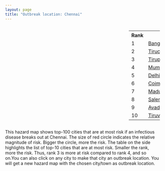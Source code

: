 ```yaml
---
layout: page
title: "Outbreak location: Chennai"
---
```

<div style="width: 100%; overflow: auto;">
<div style="width: 75%; float: left;">
<div id="mapid">
<script src="https://buda-magenta.github.io/hazard_map/load_map.js"></script>

<script>
var marker_outbreak = L.marker([13.083694, 80.270186],{"autoPan": true}).addTo(map); marker_outbreak.bindTooltip("Chennai").openTooltip();

var circle_1 = L.circle([12.979120, 77.591300], {"pane": "markerPane", "color": "red", "fill": true, "fillOpacity": 0.2, "fillRule": "evenodd", "lineCap": "round", "lineJoin": "round", "opacity": 1.0, "radius": 32453, "stroke": true, "weight": 3}).addTo(map);
circle_1.bindTooltip("Bangalore<br>rank: 1<br>hazard index: 0.032454")
circle_1.bindPopup('<a href="https://buda-magenta.github.io/hazard_map/Bangalore">Bangalore</a>')

var circle_2 = L.circle([10.804973, 78.687030], {"pane": "markerPane", "color": "red", "fill": true, "fillOpacity": 0.2, "fillRule": "evenodd", "lineCap": "round", "lineJoin": "round", "opacity": 1.0, "radius": 24841, "stroke": true, "weight": 3}).addTo(map);
circle_2.bindTooltip("Tiruchirappalli<br>rank: 2<br>hazard index: 0.024841")
circle_2.bindPopup('<a href="https://buda-magenta.github.io/hazard_map/Tiruchirappalli">Tiruchirappalli</a>')

var circle_3 = L.circle([13.631637, 79.423171], {"pane": "markerPane", "color": "red", "fill": true, "fillOpacity": 0.2, "fillRule": "evenodd", "lineCap": "round", "lineJoin": "round", "opacity": 1.0, "radius": 21425, "stroke": true, "weight": 3}).addTo(map);
circle_3.bindTooltip("Tirupati<br>rank: 3<br>hazard index: 0.021426")
circle_3.bindPopup('<a href="https://buda-magenta.github.io/hazard_map/Tirupati">Tirupati</a>')

var circle_4 = L.circle([19.075990, 72.877393], {"pane": "markerPane", "color": "red", "fill": true, "fillOpacity": 0.2, "fillRule": "evenodd", "lineCap": "round", "lineJoin": "round", "opacity": 1.0, "radius": 18934, "stroke": true, "weight": 3}).addTo(map);
circle_4.bindTooltip("Mumbai<br>rank: 4<br>hazard index: 0.018935")
circle_4.bindPopup('<a href="https://buda-magenta.github.io/hazard_map/Mumbai">Mumbai</a>')

var circle_5 = L.circle([28.651718, 77.221939], {"pane": "markerPane", "color": "red", "fill": true, "fillOpacity": 0.2, "fillRule": "evenodd", "lineCap": "round", "lineJoin": "round", "opacity": 1.0, "radius": 18833, "stroke": true, "weight": 3}).addTo(map);
circle_5.bindTooltip("Delhi<br>rank: 5<br>hazard index: 0.018834")
circle_5.bindPopup('<a href="https://buda-magenta.github.io/hazard_map/Delhi">Delhi</a>')

var circle_6 = L.circle([11.001812, 76.962843], {"pane": "markerPane", "color": "red", "fill": true, "fillOpacity": 0.2, "fillRule": "evenodd", "lineCap": "round", "lineJoin": "round", "opacity": 1.0, "radius": 17886, "stroke": true, "weight": 3}).addTo(map);
circle_6.bindTooltip("Coimbatore<br>rank: 6<br>hazard index: 0.017886")
circle_6.bindPopup('<a href="https://buda-magenta.github.io/hazard_map/Coimbatore">Coimbatore</a>')

var circle_7 = L.circle([9.926115, 78.114098], {"pane": "markerPane", "color": "red", "fill": true, "fillOpacity": 0.2, "fillRule": "evenodd", "lineCap": "round", "lineJoin": "round", "opacity": 1.0, "radius": 17859, "stroke": true, "weight": 3}).addTo(map);
circle_7.bindTooltip("Madurai<br>rank: 7<br>hazard index: 0.017860")
circle_7.bindPopup('<a href="https://buda-magenta.github.io/hazard_map/Madurai">Madurai</a>')

var circle_8 = L.circle([11.664300, 78.146000], {"pane": "markerPane", "color": "red", "fill": true, "fillOpacity": 0.2, "fillRule": "evenodd", "lineCap": "round", "lineJoin": "round", "opacity": 1.0, "radius": 14890, "stroke": true, "weight": 3}).addTo(map);
circle_8.bindTooltip("Salem<br>rank: 8<br>hazard index: 0.014890")
circle_8.bindPopup('<a href="https://buda-magenta.github.io/hazard_map/Salem">Salem</a>')

var circle_9 = L.circle([13.125476, 80.094090], {"pane": "markerPane", "color": "red", "fill": true, "fillOpacity": 0.2, "fillRule": "evenodd", "lineCap": "round", "lineJoin": "round", "opacity": 1.0, "radius": 14285, "stroke": true, "weight": 3}).addTo(map);
circle_9.bindTooltip("Avadi<br>rank: 9<br>hazard index: 0.014286")
circle_9.bindPopup('<a href="https://buda-magenta.github.io/hazard_map/Avadi">Avadi</a>')

var circle_10 = L.circle([13.156387, 80.300528], {"pane": "markerPane", "color": "red", "fill": true, "fillOpacity": 0.2, "fillRule": "evenodd", "lineCap": "round", "lineJoin": "round", "opacity": 1.0, "radius": 13622, "stroke": true, "weight": 3}).addTo(map);
circle_10.bindTooltip("Tiruvottiyur<br>rank: 10<br>hazard index: 0.013622")
circle_10.bindPopup('<a href="https://buda-magenta.github.io/hazard_map/Tiruvottiyur">Tiruvottiyur</a>')

var circle_11 = L.circle([17.388786, 78.461065], {"pane": "markerPane", "color": "red", "fill": true, "fillOpacity": 0.2, "fillRule": "evenodd", "lineCap": "round", "lineJoin": "round", "opacity": 1.0, "radius": 13178, "stroke": true, "weight": 3}).addTo(map);
circle_11.bindTooltip("Hyderabad<br>rank: 11<br>hazard index: 0.013179")
circle_11.bindPopup('<a href="https://buda-magenta.github.io/hazard_map/Hyderabad">Hyderabad</a>')

var circle_12 = L.circle([11.715950, 79.767053], {"pane": "markerPane", "color": "red", "fill": true, "fillOpacity": 0.2, "fillRule": "evenodd", "lineCap": "round", "lineJoin": "round", "opacity": 1.0, "radius": 10174, "stroke": true, "weight": 3}).addTo(map);
circle_12.bindTooltip("Cuddalore Port<br>rank: 12<br>hazard index: 0.010175")
circle_12.bindPopup('<a href="https://buda-magenta.github.io/hazard_map/Cuddalore_Port">Cuddalore Port</a>')

var circle_13 = L.circle([22.541418, 88.357691], {"pane": "markerPane", "color": "red", "fill": true, "fillOpacity": 0.2, "fillRule": "evenodd", "lineCap": "round", "lineJoin": "round", "opacity": 1.0, "radius": 9868, "stroke": true, "weight": 3}).addTo(map);
circle_13.bindTooltip("Kolkata<br>rank: 13<br>hazard index: 0.009869")
circle_13.bindPopup('<a href="https://buda-magenta.github.io/hazard_map/Kolkata">Kolkata</a>')

var circle_14 = L.circle([12.929903, 80.111823], {"pane": "markerPane", "color": "red", "fill": true, "fillOpacity": 0.2, "fillRule": "evenodd", "lineCap": "round", "lineJoin": "round", "opacity": 1.0, "radius": 8727, "stroke": true, "weight": 3}).addTo(map);
circle_14.bindTooltip("Tambaram<br>rank: 14<br>hazard index: 0.008728")
circle_14.bindPopup('<a href="https://buda-magenta.github.io/hazard_map/Tambaram">Tambaram</a>')

var circle_15 = L.circle([14.449372, 79.987376], {"pane": "markerPane", "color": "red", "fill": true, "fillOpacity": 0.2, "fillRule": "evenodd", "lineCap": "round", "lineJoin": "round", "opacity": 1.0, "radius": 7760, "stroke": true, "weight": 3}).addTo(map);
circle_15.bindTooltip("Nellore<br>rank: 15<br>hazard index: 0.007760")
circle_15.bindPopup('<a href="https://buda-magenta.github.io/hazard_map/Nellore">Nellore</a>')

var circle_16 = L.circle([16.508759, 80.618510], {"pane": "markerPane", "color": "red", "fill": true, "fillOpacity": 0.2, "fillRule": "evenodd", "lineCap": "round", "lineJoin": "round", "opacity": 1.0, "radius": 7296, "stroke": true, "weight": 3}).addTo(map);
circle_16.bindTooltip("Vijayawada<br>rank: 16<br>hazard index: 0.007296")
circle_16.bindPopup('<a href="https://buda-magenta.github.io/hazard_map/Vijayawada">Vijayawada</a>')

var circle_17 = L.circle([18.521428, 73.854454], {"pane": "markerPane", "color": "red", "fill": true, "fillOpacity": 0.2, "fillRule": "evenodd", "lineCap": "round", "lineJoin": "round", "opacity": 1.0, "radius": 7183, "stroke": true, "weight": 3}).addTo(map);
circle_17.bindTooltip("Pune<br>rank: 17<br>hazard index: 0.007184")
circle_17.bindPopup('<a href="https://buda-magenta.github.io/hazard_map/Pune">Pune</a>')

var circle_18 = L.circle([12.989816, 80.100987], {"pane": "markerPane", "color": "red", "fill": true, "fillOpacity": 0.2, "fillRule": "evenodd", "lineCap": "round", "lineJoin": "round", "opacity": 1.0, "radius": 6016, "stroke": true, "weight": 3}).addTo(map);
circle_18.bindTooltip("Pallavaram<br>rank: 18<br>hazard index: 0.006017")
circle_18.bindPopup('<a href="https://buda-magenta.github.io/hazard_map/Pallavaram">Pallavaram</a>')

var circle_19 = L.circle([8.576971, 77.050125], {"pane": "markerPane", "color": "red", "fill": true, "fillOpacity": 0.2, "fillRule": "evenodd", "lineCap": "round", "lineJoin": "round", "opacity": 1.0, "radius": 4739, "stroke": true, "weight": 3}).addTo(map);
circle_19.bindTooltip("Thiruvananthapuram<br>rank: 19<br>hazard index: 0.004739")
circle_19.bindPopup('<a href="https://buda-magenta.github.io/hazard_map/Thiruvananthapuram">Thiruvananthapuram</a>')

var circle_20 = L.circle([11.101781, 77.345192], {"pane": "markerPane", "color": "red", "fill": true, "fillOpacity": 0.2, "fillRule": "evenodd", "lineCap": "round", "lineJoin": "round", "opacity": 1.0, "radius": 4690, "stroke": true, "weight": 3}).addTo(map);
circle_20.bindTooltip("Tiruppur<br>rank: 20<br>hazard index: 0.004690")
circle_20.bindPopup('<a href="https://buda-magenta.github.io/hazard_map/Tiruppur">Tiruppur</a>')

var circle_21 = L.circle([12.792907, 78.699917], {"pane": "markerPane", "color": "red", "fill": true, "fillOpacity": 0.2, "fillRule": "evenodd", "lineCap": "round", "lineJoin": "round", "opacity": 1.0, "radius": 4630, "stroke": true, "weight": 3}).addTo(map);
circle_21.bindTooltip("Ambur<br>rank: 21<br>hazard index: 0.004630")
circle_21.bindPopup('<a href="https://buda-magenta.github.io/hazard_map/Ambur">Ambur</a>')

var circle_22 = L.circle([17.723128, 83.301284], {"pane": "markerPane", "color": "red", "fill": true, "fillOpacity": 0.2, "fillRule": "evenodd", "lineCap": "round", "lineJoin": "round", "opacity": 1.0, "radius": 4305, "stroke": true, "weight": 3}).addTo(map);
circle_22.bindTooltip("Visakhapatnam<br>rank: 22<br>hazard index: 0.004306")
circle_22.bindPopup('<a href="https://buda-magenta.github.io/hazard_map/Visakhapatnam">Visakhapatnam</a>')

var circle_23 = L.circle([23.021624, 72.579707], {"pane": "markerPane", "color": "red", "fill": true, "fillOpacity": 0.2, "fillRule": "evenodd", "lineCap": "round", "lineJoin": "round", "opacity": 1.0, "radius": 4021, "stroke": true, "weight": 3}).addTo(map);
circle_23.bindTooltip("Ahmedabad<br>rank: 23<br>hazard index: 0.004022")
circle_23.bindPopup('<a href="https://buda-magenta.github.io/hazard_map/Ahmedabad">Ahmedabad</a>')

var circle_24 = L.circle([9.931308, 76.267414], {"pane": "markerPane", "color": "red", "fill": true, "fillOpacity": 0.2, "fillRule": "evenodd", "lineCap": "round", "lineJoin": "round", "opacity": 1.0, "radius": 3754, "stroke": true, "weight": 3}).addTo(map);
circle_24.bindTooltip("Kochi<br>rank: 24<br>hazard index: 0.003755")
circle_24.bindPopup('<a href="https://buda-magenta.github.io/hazard_map/Kochi">Kochi</a>')

var circle_25 = L.circle([11.664535, 92.739045], {"pane": "markerPane", "color": "red", "fill": true, "fillOpacity": 0.2, "fillRule": "evenodd", "lineCap": "round", "lineJoin": "round", "opacity": 1.0, "radius": 3525, "stroke": true, "weight": 3}).addTo(map);
circle_25.bindTooltip("Port Blair<br>rank: 25<br>hazard index: 0.003526")
circle_25.bindPopup('<a href="https://buda-magenta.github.io/hazard_map/Port_Blair">Port Blair</a>')

var circle_26 = L.circle([10.915649, 79.806949], {"pane": "markerPane", "color": "red", "fill": true, "fillOpacity": 0.2, "fillRule": "evenodd", "lineCap": "round", "lineJoin": "round", "opacity": 1.0, "radius": 3519, "stroke": true, "weight": 3}).addTo(map);
circle_26.bindTooltip("Pondicherry<br>rank: 26<br>hazard index: 0.003520")
circle_26.bindPopup('<a href="https://buda-magenta.github.io/hazard_map/Pondicherry">Pondicherry</a>')

var circle_27 = L.circle([10.786027, 79.138150], {"pane": "markerPane", "color": "red", "fill": true, "fillOpacity": 0.2, "fillRule": "evenodd", "lineCap": "round", "lineJoin": "round", "opacity": 1.0, "radius": 3515, "stroke": true, "weight": 3}).addTo(map);
circle_27.bindTooltip("Thanjavur<br>rank: 27<br>hazard index: 0.003516")
circle_27.bindPopup('<a href="https://buda-magenta.github.io/hazard_map/Thanjavur">Thanjavur</a>')

var circle_28 = L.circle([12.836393, 79.705330], {"pane": "markerPane", "color": "red", "fill": true, "fillOpacity": 0.2, "fillRule": "evenodd", "lineCap": "round", "lineJoin": "round", "opacity": 1.0, "radius": 3179, "stroke": true, "weight": 3}).addTo(map);
circle_28.bindTooltip("Kanchipuram<br>rank: 28<br>hazard index: 0.003179")
circle_28.bindPopup('<a href="https://buda-magenta.github.io/hazard_map/Kanchipuram">Kanchipuram</a>')

var circle_29 = L.circle([10.330330, 78.067398], {"pane": "markerPane", "color": "red", "fill": true, "fillOpacity": 0.2, "fillRule": "evenodd", "lineCap": "round", "lineJoin": "round", "opacity": 1.0, "radius": 2992, "stroke": true, "weight": 3}).addTo(map);
circle_29.bindTooltip("Dindigul<br>rank: 29<br>hazard index: 0.002993")
circle_29.bindPopup('<a href="https://buda-magenta.github.io/hazard_map/Dindigul">Dindigul</a>')

var circle_30 = L.circle([20.266777, 85.843559], {"pane": "markerPane", "color": "red", "fill": true, "fillOpacity": 0.2, "fillRule": "evenodd", "lineCap": "round", "lineJoin": "round", "opacity": 1.0, "radius": 2613, "stroke": true, "weight": 3}).addTo(map);
circle_30.bindTooltip("Bhubaneswar<br>rank: 30<br>hazard index: 0.002614")
circle_30.bindPopup('<a href="https://buda-magenta.github.io/hazard_map/Bhubaneswar">Bhubaneswar</a>')

var circle_31 = L.circle([8.701220, 77.579269], {"pane": "markerPane", "color": "red", "fill": true, "fillOpacity": 0.2, "fillRule": "evenodd", "lineCap": "round", "lineJoin": "round", "opacity": 1.0, "radius": 2611, "stroke": true, "weight": 3}).addTo(map);
circle_31.bindTooltip("Tirunelveli<br>rank: 31<br>hazard index: 0.002612")
circle_31.bindPopup('<a href="https://buda-magenta.github.io/hazard_map/Tirunelveli">Tirunelveli</a>')

var circle_32 = L.circle([25.531031, 78.652689], {"pane": "markerPane", "color": "red", "fill": true, "fillOpacity": 0.2, "fillRule": "evenodd", "lineCap": "round", "lineJoin": "round", "opacity": 1.0, "radius": 2269, "stroke": true, "weight": 3}).addTo(map);
circle_32.bindTooltip("Jhansi<br>rank: 32<br>hazard index: 0.002269")
circle_32.bindPopup('<a href="https://buda-magenta.github.io/hazard_map/Jhansi">Jhansi</a>')

var circle_33 = L.circle([11.369204, 77.676627], {"pane": "markerPane", "color": "red", "fill": true, "fillOpacity": 0.2, "fillRule": "evenodd", "lineCap": "round", "lineJoin": "round", "opacity": 1.0, "radius": 2191, "stroke": true, "weight": 3}).addTo(map);
circle_33.bindTooltip("Erode<br>rank: 33<br>hazard index: 0.002192")
circle_33.bindPopup('<a href="https://buda-magenta.github.io/hazard_map/Erode">Erode</a>')

var circle_34 = L.circle([21.149813, 79.082056], {"pane": "markerPane", "color": "red", "fill": true, "fillOpacity": 0.2, "fillRule": "evenodd", "lineCap": "round", "lineJoin": "round", "opacity": 1.0, "radius": 1949, "stroke": true, "weight": 3}).addTo(map);
circle_34.bindTooltip("Nagpur<br>rank: 34<br>hazard index: 0.001949")
circle_34.bindPopup('<a href="https://buda-magenta.github.io/hazard_map/Nagpur">Nagpur</a>')

var circle_35 = L.circle([13.160105, 79.155551], {"pane": "markerPane", "color": "red", "fill": true, "fillOpacity": 0.2, "fillRule": "evenodd", "lineCap": "round", "lineJoin": "round", "opacity": 1.0, "radius": 1930, "stroke": true, "weight": 3}).addTo(map);
circle_35.bindTooltip("Chittoor<br>rank: 35<br>hazard index: 0.001931")
circle_35.bindPopup('<a href="https://buda-magenta.github.io/hazard_map/Chittoor">Chittoor</a>')

var circle_36 = L.circle([26.180598, 91.753943], {"pane": "markerPane", "color": "red", "fill": true, "fillOpacity": 0.2, "fillRule": "evenodd", "lineCap": "round", "lineJoin": "round", "opacity": 1.0, "radius": 1852, "stroke": true, "weight": 3}).addTo(map);
circle_36.bindTooltip("Guwahati<br>rank: 36<br>hazard index: 0.001853")
circle_36.bindPopup('<a href="https://buda-magenta.github.io/hazard_map/Guwahati">Guwahati</a>')

var circle_37 = L.circle([12.869810, 74.843008], {"pane": "markerPane", "color": "red", "fill": true, "fillOpacity": 0.2, "fillRule": "evenodd", "lineCap": "round", "lineJoin": "round", "opacity": 1.0, "radius": 1780, "stroke": true, "weight": 3}).addTo(map);
circle_37.bindTooltip("Mangalore<br>rank: 37<br>hazard index: 0.001780")
circle_37.bindPopup('<a href="https://buda-magenta.github.io/hazard_map/Mangalore">Mangalore</a>')

var circle_38 = L.circle([16.291519, 80.454159], {"pane": "markerPane", "color": "red", "fill": true, "fillOpacity": 0.2, "fillRule": "evenodd", "lineCap": "round", "lineJoin": "round", "opacity": 1.0, "radius": 1733, "stroke": true, "weight": 3}).addTo(map);
circle_38.bindTooltip("Guntur<br>rank: 38<br>hazard index: 0.001734")
circle_38.bindPopup('<a href="https://buda-magenta.github.io/hazard_map/Guntur">Guntur</a>')

var circle_39 = L.circle([10.964555, 79.371730], {"pane": "markerPane", "color": "red", "fill": true, "fillOpacity": 0.2, "fillRule": "evenodd", "lineCap": "round", "lineJoin": "round", "opacity": 1.0, "radius": 1721, "stroke": true, "weight": 3}).addTo(map);
circle_39.bindTooltip("Kumbakonam<br>rank: 39<br>hazard index: 0.001721")
circle_39.bindPopup('<a href="https://buda-magenta.github.io/hazard_map/Kumbakonam">Kumbakonam</a>')

var circle_40 = L.circle([11.258608, 75.778874], {"pane": "markerPane", "color": "red", "fill": true, "fillOpacity": 0.2, "fillRule": "evenodd", "lineCap": "round", "lineJoin": "round", "opacity": 1.0, "radius": 1682, "stroke": true, "weight": 3}).addTo(map);
circle_40.bindTooltip("Kozhikode<br>rank: 40<br>hazard index: 0.001682")
circle_40.bindPopup('<a href="https://buda-magenta.github.io/hazard_map/Kozhikode">Kozhikode</a>')

var circle_41 = L.circle([8.887951, 76.595501], {"pane": "markerPane", "color": "red", "fill": true, "fillOpacity": 0.2, "fillRule": "evenodd", "lineCap": "round", "lineJoin": "round", "opacity": 1.0, "radius": 1610, "stroke": true, "weight": 3}).addTo(map);
circle_41.bindTooltip("Kollam<br>rank: 41<br>hazard index: 0.001611")
circle_41.bindPopup('<a href="https://buda-magenta.github.io/hazard_map/Kollam">Kollam</a>')

var circle_42 = L.circle([10.525626, 76.213254], {"pane": "markerPane", "color": "red", "fill": true, "fillOpacity": 0.2, "fillRule": "evenodd", "lineCap": "round", "lineJoin": "round", "opacity": 1.0, "radius": 1608, "stroke": true, "weight": 3}).addTo(map);
circle_42.bindTooltip("Thrissur<br>rank: 42<br>hazard index: 0.001609")
circle_42.bindPopup('<a href="https://buda-magenta.github.io/hazard_map/Thrissur">Thrissur</a>')

var circle_43 = L.circle([15.398403, 73.812918], {"pane": "markerPane", "color": "red", "fill": true, "fillOpacity": 0.2, "fillRule": "evenodd", "lineCap": "round", "lineJoin": "round", "opacity": 1.0, "radius": 1599, "stroke": true, "weight": 3}).addTo(map);
circle_43.bindTooltip("Vasco Da Gama<br>rank: 43<br>hazard index: 0.001600")
circle_43.bindPopup('<a href="https://buda-magenta.github.io/hazard_map/Vasco_Da_Gama">Vasco Da Gama</a>')

var circle_44 = L.circle([12.305183, 76.655361], {"pane": "markerPane", "color": "red", "fill": true, "fillOpacity": 0.2, "fillRule": "evenodd", "lineCap": "round", "lineJoin": "round", "opacity": 1.0, "radius": 1525, "stroke": true, "weight": 3}).addTo(map);
circle_44.bindTooltip("Mysore<br>rank: 44<br>hazard index: 0.001526")
circle_44.bindPopup('<a href="https://buda-magenta.github.io/hazard_map/Mysore">Mysore</a>')

var circle_45 = L.circle([26.915458, 75.818982], {"pane": "markerPane", "color": "red", "fill": true, "fillOpacity": 0.2, "fillRule": "evenodd", "lineCap": "round", "lineJoin": "round", "opacity": 1.0, "radius": 1494, "stroke": true, "weight": 3}).addTo(map);
circle_45.bindTooltip("Jaipur<br>rank: 45<br>hazard index: 0.001494")
circle_45.bindPopup('<a href="https://buda-magenta.github.io/hazard_map/Jaipur">Jaipur</a>')

var circle_46 = L.circle([12.794811, 79.000641], {"pane": "markerPane", "color": "red", "fill": true, "fillOpacity": 0.2, "fillRule": "evenodd", "lineCap": "round", "lineJoin": "round", "opacity": 1.0, "radius": 1451, "stroke": true, "weight": 3}).addTo(map);
circle_46.bindTooltip("Vellore<br>rank: 46<br>hazard index: 0.001451")
circle_46.bindPopup('<a href="https://buda-magenta.github.io/hazard_map/Vellore">Vellore</a>')

var circle_47 = L.circle([17.005045, 81.780473], {"pane": "markerPane", "color": "red", "fill": true, "fillOpacity": 0.2, "fillRule": "evenodd", "lineCap": "round", "lineJoin": "round", "opacity": 1.0, "radius": 1373, "stroke": true, "weight": 3}).addTo(map);
circle_47.bindTooltip("Rajahmundry<br>rank: 47<br>hazard index: 0.001374")
circle_47.bindPopup('<a href="https://buda-magenta.github.io/hazard_map/Rajahmundry">Rajahmundry</a>')

var circle_48 = L.circle([10.805628, 79.824660], {"pane": "markerPane", "color": "red", "fill": true, "fillOpacity": 0.2, "fillRule": "evenodd", "lineCap": "round", "lineJoin": "round", "opacity": 1.0, "radius": 1259, "stroke": true, "weight": 3}).addTo(map);
circle_48.bindTooltip("Nagapattinam<br>rank: 48<br>hazard index: 0.001259")
circle_48.bindPopup('<a href="https://buda-magenta.github.io/hazard_map/Nagapattinam">Nagapattinam</a>')

var circle_49 = L.circle([15.507555, 80.060800], {"pane": "markerPane", "color": "red", "fill": true, "fillOpacity": 0.2, "fillRule": "evenodd", "lineCap": "round", "lineJoin": "round", "opacity": 1.0, "radius": 1171, "stroke": true, "weight": 3}).addTo(map);
circle_49.bindTooltip("Ongole<br>rank: 49<br>hazard index: 0.001171")
circle_49.bindPopup('<a href="https://buda-magenta.github.io/hazard_map/Ongole">Ongole</a>')

var circle_50 = L.circle([10.787898, 76.474087], {"pane": "markerPane", "color": "red", "fill": true, "fillOpacity": 0.2, "fillRule": "evenodd", "lineCap": "round", "lineJoin": "round", "opacity": 1.0, "radius": 1131, "stroke": true, "weight": 3}).addTo(map);
circle_50.bindTooltip("Palakkad<br>rank: 50<br>hazard index: 0.001131")
circle_50.bindPopup('<a href="https://buda-magenta.github.io/hazard_map/Palakkad">Palakkad</a>')

var circle_51 = L.circle([19.194329, 72.970178], {"pane": "markerPane", "color": "red", "fill": true, "fillOpacity": 0.2, "fillRule": "evenodd", "lineCap": "round", "lineJoin": "round", "opacity": 1.0, "radius": 1058, "stroke": true, "weight": 3}).addTo(map);
circle_51.bindTooltip("Thane<br>rank: 51<br>hazard index: 0.001059")
circle_51.bindPopup('<a href="https://buda-magenta.github.io/hazard_map/Thane">Thane</a>')

var circle_52 = L.circle([8.805260, 78.145274], {"pane": "markerPane", "color": "red", "fill": true, "fillOpacity": 0.2, "fillRule": "evenodd", "lineCap": "round", "lineJoin": "round", "opacity": 1.0, "radius": 1010, "stroke": true, "weight": 3}).addTo(map);
circle_52.bindTooltip("Thoothukudi<br>rank: 52<br>hazard index: 0.001010")
circle_52.bindPopup('<a href="https://buda-magenta.github.io/hazard_map/Thoothukudi">Thoothukudi</a>')

var circle_53 = L.circle([12.227213, 79.070156], {"pane": "markerPane", "color": "red", "fill": true, "fillOpacity": 0.2, "fillRule": "evenodd", "lineCap": "round", "lineJoin": "round", "opacity": 1.0, "radius": 994, "stroke": true, "weight": 3}).addTo(map);
circle_53.bindTooltip("Tiruvannamalai<br>rank: 53<br>hazard index: 0.000995")
circle_53.bindPopup('<a href="https://buda-magenta.github.io/hazard_map/Tiruvannamalai">Tiruvannamalai</a>')

var circle_54 = L.circle([10.500000, 78.833333], {"pane": "markerPane", "color": "red", "fill": true, "fillOpacity": 0.2, "fillRule": "evenodd", "lineCap": "round", "lineJoin": "round", "opacity": 1.0, "radius": 947, "stroke": true, "weight": 3}).addTo(map);
circle_54.bindTooltip("Pudukkottai<br>rank: 54<br>hazard index: 0.000948")
circle_54.bindPopup('<a href="https://buda-magenta.github.io/hazard_map/Pudukkottai">Pudukkottai</a>')

var circle_55 = L.circle([23.258486, 77.401989], {"pane": "markerPane", "color": "red", "fill": true, "fillOpacity": 0.2, "fillRule": "evenodd", "lineCap": "round", "lineJoin": "round", "opacity": 1.0, "radius": 935, "stroke": true, "weight": 3}).addTo(map);
circle_55.bindTooltip("Bhopal<br>rank: 55<br>hazard index: 0.000935")
circle_55.bindPopup('<a href="https://buda-magenta.github.io/hazard_map/Bhopal">Bhopal</a>')

var circle_56 = L.circle([21.170200, 72.831100], {"pane": "markerPane", "color": "red", "fill": true, "fillOpacity": 0.2, "fillRule": "evenodd", "lineCap": "round", "lineJoin": "round", "opacity": 1.0, "radius": 922, "stroke": true, "weight": 3}).addTo(map);
circle_56.bindTooltip("Surat<br>rank: 56<br>hazard index: 0.000923")
circle_56.bindPopup('<a href="https://buda-magenta.github.io/hazard_map/Surat">Surat</a>')

var circle_57 = L.circle([10.044512, 78.743363], {"pane": "markerPane", "color": "red", "fill": true, "fillOpacity": 0.2, "fillRule": "evenodd", "lineCap": "round", "lineJoin": "round", "opacity": 1.0, "radius": 863, "stroke": true, "weight": 3}).addTo(map);
circle_57.bindTooltip("Karaikkudi<br>rank: 57<br>hazard index: 0.000863")
circle_57.bindPopup('<a href="https://buda-magenta.github.io/hazard_map/Karaikkudi">Karaikkudi</a>')

var circle_58 = L.circle([8.188047, 77.429049], {"pane": "markerPane", "color": "red", "fill": true, "fillOpacity": 0.2, "fillRule": "evenodd", "lineCap": "round", "lineJoin": "round", "opacity": 1.0, "radius": 841, "stroke": true, "weight": 3}).addTo(map);
circle_58.bindTooltip("Nagercoil<br>rank: 58<br>hazard index: 0.000842")
circle_58.bindPopup('<a href="https://buda-magenta.github.io/hazard_map/Nagercoil">Nagercoil</a>')

var circle_59 = L.circle([13.340077, 77.100621], {"pane": "markerPane", "color": "red", "fill": true, "fillOpacity": 0.2, "fillRule": "evenodd", "lineCap": "round", "lineJoin": "round", "opacity": 1.0, "radius": 829, "stroke": true, "weight": 3}).addTo(map);
circle_59.bindTooltip("Tumkur<br>rank: 59<br>hazard index: 0.000829")
circle_59.bindPopup('<a href="https://buda-magenta.github.io/hazard_map/Tumkur">Tumkur</a>')

var circle_60 = L.circle([16.237773, 80.646422], {"pane": "markerPane", "color": "red", "fill": true, "fillOpacity": 0.2, "fillRule": "evenodd", "lineCap": "round", "lineJoin": "round", "opacity": 1.0, "radius": 791, "stroke": true, "weight": 3}).addTo(map);
circle_60.bindTooltip("Tenali<br>rank: 60<br>hazard index: 0.000792")
circle_60.bindPopup('<a href="https://buda-magenta.github.io/hazard_map/Tenali">Tenali</a>')

var circle_61 = L.circle([14.475294, 78.821686], {"pane": "markerPane", "color": "red", "fill": true, "fillOpacity": 0.2, "fillRule": "evenodd", "lineCap": "round", "lineJoin": "round", "opacity": 1.0, "radius": 718, "stroke": true, "weight": 3}).addTo(map);
circle_61.bindTooltip("Kadapa<br>rank: 61<br>hazard index: 0.000719")
circle_61.bindPopup('<a href="https://buda-magenta.github.io/hazard_map/Kadapa">Kadapa</a>')

var circle_62 = L.circle([17.980609, 79.598212], {"pane": "markerPane", "color": "red", "fill": true, "fillOpacity": 0.2, "fillRule": "evenodd", "lineCap": "round", "lineJoin": "round", "opacity": 1.0, "radius": 708, "stroke": true, "weight": 3}).addTo(map);
circle_62.bindTooltip("Warangal<br>rank: 62<br>hazard index: 0.000708")
circle_62.bindPopup('<a href="https://buda-magenta.github.io/hazard_map/Warangal">Warangal</a>')

var circle_63 = L.circle([22.720362, 75.868200], {"pane": "markerPane", "color": "red", "fill": true, "fillOpacity": 0.2, "fillRule": "evenodd", "lineCap": "round", "lineJoin": "round", "opacity": 1.0, "radius": 659, "stroke": true, "weight": 3}).addTo(map);
circle_63.bindTooltip("Indore<br>rank: 63<br>hazard index: 0.000660")
circle_63.bindPopup('<a href="https://buda-magenta.github.io/hazard_map/Indore">Indore</a>')

var circle_64 = L.circle([26.838100, 80.934600], {"pane": "markerPane", "color": "red", "fill": true, "fillOpacity": 0.2, "fillRule": "evenodd", "lineCap": "round", "lineJoin": "round", "opacity": 1.0, "radius": 647, "stroke": true, "weight": 3}).addTo(map);
circle_64.bindTooltip("Lucknow<br>rank: 64<br>hazard index: 0.000647")
circle_64.bindPopup('<a href="https://buda-magenta.github.io/hazard_map/Lucknow">Lucknow</a>')

var circle_65 = L.circle([9.403158, 77.518264], {"pane": "markerPane", "color": "red", "fill": true, "fillOpacity": 0.2, "fillRule": "evenodd", "lineCap": "round", "lineJoin": "round", "opacity": 1.0, "radius": 600, "stroke": true, "weight": 3}).addTo(map);
circle_65.bindTooltip("Rajapalayam<br>rank: 65<br>hazard index: 0.000600")
circle_65.bindPopup('<a href="https://buda-magenta.github.io/hazard_map/Rajapalayam">Rajapalayam</a>')

var circle_66 = L.circle([20.468600, 85.879200], {"pane": "markerPane", "color": "red", "fill": true, "fillOpacity": 0.2, "fillRule": "evenodd", "lineCap": "round", "lineJoin": "round", "opacity": 1.0, "radius": 583, "stroke": true, "weight": 3}).addTo(map);
circle_66.bindTooltip("Cuttack<br>rank: 66<br>hazard index: 0.000584")
circle_66.bindPopup('<a href="https://buda-magenta.github.io/hazard_map/Cuttack">Cuttack</a>')

var circle_67 = L.circle([9.500665, 76.412414], {"pane": "markerPane", "color": "red", "fill": true, "fillOpacity": 0.2, "fillRule": "evenodd", "lineCap": "round", "lineJoin": "round", "opacity": 1.0, "radius": 581, "stroke": true, "weight": 3}).addTo(map);
circle_67.bindTooltip("Alappuzha<br>rank: 67<br>hazard index: 0.000581")
circle_67.bindPopup('<a href="https://buda-magenta.github.io/hazard_map/Alappuzha">Alappuzha</a>')

var circle_68 = L.circle([16.943739, 82.235061], {"pane": "markerPane", "color": "red", "fill": true, "fillOpacity": 0.2, "fillRule": "evenodd", "lineCap": "round", "lineJoin": "round", "opacity": 1.0, "radius": 560, "stroke": true, "weight": 3}).addTo(map);
circle_68.bindTooltip("Kakinada<br>rank: 68<br>hazard index: 0.000561")
circle_68.bindPopup('<a href="https://buda-magenta.github.io/hazard_map/Kakinada">Kakinada</a>')

var circle_69 = L.circle([25.609324, 85.123525], {"pane": "markerPane", "color": "red", "fill": true, "fillOpacity": 0.2, "fillRule": "evenodd", "lineCap": "round", "lineJoin": "round", "opacity": 1.0, "radius": 526, "stroke": true, "weight": 3}).addTo(map);
circle_69.bindTooltip("Patna<br>rank: 69<br>hazard index: 0.000526")
circle_69.bindPopup('<a href="https://buda-magenta.github.io/hazard_map/Patna">Patna</a>')

var circle_70 = L.circle([17.849907, 75.276320], {"pane": "markerPane", "color": "red", "fill": true, "fillOpacity": 0.2, "fillRule": "evenodd", "lineCap": "round", "lineJoin": "round", "opacity": 1.0, "radius": 503, "stroke": true, "weight": 3}).addTo(map);
circle_70.bindTooltip("Solapur<br>rank: 70<br>hazard index: 0.000503")
circle_70.bindPopup('<a href="https://buda-magenta.github.io/hazard_map/Solapur">Solapur</a>')

var circle_71 = L.circle([16.094950, 80.165878], {"pane": "markerPane", "color": "red", "fill": true, "fillOpacity": 0.2, "fillRule": "evenodd", "lineCap": "round", "lineJoin": "round", "opacity": 1.0, "radius": 472, "stroke": true, "weight": 3}).addTo(map);
circle_71.bindTooltip("Chilakaluripet<br>rank: 71<br>hazard index: 0.000472")
circle_71.bindPopup('<a href="https://buda-magenta.github.io/hazard_map/Chilakaluripet">Chilakaluripet</a>')

var circle_72 = L.circle([27.175255, 78.009816], {"pane": "markerPane", "color": "red", "fill": true, "fillOpacity": 0.2, "fillRule": "evenodd", "lineCap": "round", "lineJoin": "round", "opacity": 1.0, "radius": 466, "stroke": true, "weight": 3}).addTo(map);
circle_72.bindTooltip("Agra<br>rank: 72<br>hazard index: 0.000467")
circle_72.bindPopup('<a href="https://buda-magenta.github.io/hazard_map/Agra">Agra</a>')

var circle_73 = L.circle([25.335649, 83.007629], {"pane": "markerPane", "color": "red", "fill": true, "fillOpacity": 0.2, "fillRule": "evenodd", "lineCap": "round", "lineJoin": "round", "opacity": 1.0, "radius": 420, "stroke": true, "weight": 3}).addTo(map);
circle_73.bindTooltip("Varanasi<br>rank: 73<br>hazard index: 0.000420")
circle_73.bindPopup('<a href="https://buda-magenta.github.io/hazard_map/Varanasi">Varanasi</a>')

var circle_74 = L.circle([12.955100, 78.269900], {"pane": "markerPane", "color": "red", "fill": true, "fillOpacity": 0.2, "fillRule": "evenodd", "lineCap": "round", "lineJoin": "round", "opacity": 1.0, "radius": 412, "stroke": true, "weight": 3}).addTo(map);
circle_74.bindTooltip("Robertson Pet<br>rank: 74<br>hazard index: 0.000412")
circle_74.bindPopup('<a href="https://buda-magenta.github.io/hazard_map/Robertson_Pet">Robertson Pet</a>')

var circle_75 = L.circle([16.432998, 80.993715], {"pane": "markerPane", "color": "red", "fill": true, "fillOpacity": 0.2, "fillRule": "evenodd", "lineCap": "round", "lineJoin": "round", "opacity": 1.0, "radius": 412, "stroke": true, "weight": 3}).addTo(map);
circle_75.bindTooltip("Gudivada<br>rank: 75<br>hazard index: 0.000412")
circle_75.bindPopup('<a href="https://buda-magenta.github.io/hazard_map/Gudivada">Gudivada</a>')

var circle_76 = L.circle([23.831238, 91.282382], {"pane": "markerPane", "color": "red", "fill": true, "fillOpacity": 0.2, "fillRule": "evenodd", "lineCap": "round", "lineJoin": "round", "opacity": 1.0, "radius": 388, "stroke": true, "weight": 3}).addTo(map);
circle_76.bindTooltip("Agartala<br>rank: 76<br>hazard index: 0.000389")
circle_76.bindPopup('<a href="https://buda-magenta.github.io/hazard_map/Agartala">Agartala</a>')

var circle_77 = L.circle([22.297314, 73.194257], {"pane": "markerPane", "color": "red", "fill": true, "fillOpacity": 0.2, "fillRule": "evenodd", "lineCap": "round", "lineJoin": "round", "opacity": 1.0, "radius": 363, "stroke": true, "weight": 3}).addTo(map);
circle_77.bindTooltip("Vadodara<br>rank: 77<br>hazard index: 0.000363")
circle_77.bindPopup('<a href="https://buda-magenta.github.io/hazard_map/Vadodara">Vadodara</a>')

var circle_78 = L.circle([26.460914, 80.321759], {"pane": "markerPane", "color": "red", "fill": true, "fillOpacity": 0.2, "fillRule": "evenodd", "lineCap": "round", "lineJoin": "round", "opacity": 1.0, "radius": 358, "stroke": true, "weight": 3}).addTo(map);
circle_78.bindTooltip("Kanpur<br>rank: 78<br>hazard index: 0.000359")
circle_78.bindPopup('<a href="https://buda-magenta.github.io/hazard_map/Kanpur">Kanpur</a>')

var circle_79 = L.circle([26.203725, 78.157363], {"pane": "markerPane", "color": "red", "fill": true, "fillOpacity": 0.2, "fillRule": "evenodd", "lineCap": "round", "lineJoin": "round", "opacity": 1.0, "radius": 336, "stroke": true, "weight": 3}).addTo(map);
circle_79.bindTooltip("Gwalior<br>rank: 79<br>hazard index: 0.000336")
circle_79.bindPopup('<a href="https://buda-magenta.github.io/hazard_map/Gwalior">Gwalior</a>')

var circle_80 = L.circle([24.578721, 73.686257], {"pane": "markerPane", "color": "red", "fill": true, "fillOpacity": 0.2, "fillRule": "evenodd", "lineCap": "round", "lineJoin": "round", "opacity": 1.0, "radius": 327, "stroke": true, "weight": 3}).addTo(map);
circle_80.bindTooltip("Udaipur<br>rank: 80<br>hazard index: 0.000327")
circle_80.bindPopup('<a href="https://buda-magenta.github.io/hazard_map/Udaipur">Udaipur</a>')

var circle_81 = L.circle([23.795281, 86.430964], {"pane": "markerPane", "color": "red", "fill": true, "fillOpacity": 0.2, "fillRule": "evenodd", "lineCap": "round", "lineJoin": "round", "opacity": 1.0, "radius": 326, "stroke": true, "weight": 3}).addTo(map);
circle_81.bindTooltip("Dhanbad<br>rank: 81<br>hazard index: 0.000326")
circle_81.bindPopup('<a href="https://buda-magenta.github.io/hazard_map/Dhanbad">Dhanbad</a>')

var circle_82 = L.circle([23.370035, 85.325013], {"pane": "markerPane", "color": "red", "fill": true, "fillOpacity": 0.2, "fillRule": "evenodd", "lineCap": "round", "lineJoin": "round", "opacity": 1.0, "radius": 307, "stroke": true, "weight": 3}).addTo(map);
circle_82.bindTooltip("Ranchi<br>rank: 82<br>hazard index: 0.000307")
circle_82.bindPopup('<a href="https://buda-magenta.github.io/hazard_map/Ranchi">Ranchi</a>')

var circle_83 = L.circle([16.181939, 81.135130], {"pane": "markerPane", "color": "red", "fill": true, "fillOpacity": 0.2, "fillRule": "evenodd", "lineCap": "round", "lineJoin": "round", "opacity": 1.0, "radius": 306, "stroke": true, "weight": 3}).addTo(map);
circle_83.bindTooltip("Machilipatnam<br>rank: 83<br>hazard index: 0.000306")
circle_83.bindPopup('<a href="https://buda-magenta.github.io/hazard_map/Machilipatnam">Machilipatnam</a>')

var circle_84 = L.circle([19.807608, 85.825254], {"pane": "markerPane", "color": "red", "fill": true, "fillOpacity": 0.2, "fillRule": "evenodd", "lineCap": "round", "lineJoin": "round", "opacity": 1.0, "radius": 300, "stroke": true, "weight": 3}).addTo(map);
circle_84.bindTooltip("Puri<br>rank: 84<br>hazard index: 0.000301")
circle_84.bindPopup('<a href="https://buda-magenta.github.io/hazard_map/Puri">Puri</a>')

var circle_85 = L.circle([16.676135, 81.170868], {"pane": "markerPane", "color": "red", "fill": true, "fillOpacity": 0.2, "fillRule": "evenodd", "lineCap": "round", "lineJoin": "round", "opacity": 1.0, "radius": 299, "stroke": true, "weight": 3}).addTo(map);
circle_85.bindTooltip("Eluru<br>rank: 85<br>hazard index: 0.000300")
circle_85.bindPopup('<a href="https://buda-magenta.github.io/hazard_map/Eluru">Eluru</a>')

var circle_86 = L.circle([15.351838, 75.137985], {"pane": "markerPane", "color": "red", "fill": true, "fillOpacity": 0.2, "fillRule": "evenodd", "lineCap": "round", "lineJoin": "round", "opacity": 1.0, "radius": 292, "stroke": true, "weight": 3}).addTo(map);
circle_86.bindTooltip("Hubli<br>rank: 86<br>hazard index: 0.000293")
circle_86.bindPopup('<a href="https://buda-magenta.github.io/hazard_map/Hubli">Hubli</a>')

var circle_87 = L.circle([22.591260, 88.390964], {"pane": "markerPane", "color": "red", "fill": true, "fillOpacity": 0.2, "fillRule": "evenodd", "lineCap": "round", "lineJoin": "round", "opacity": 1.0, "radius": 288, "stroke": true, "weight": 3}).addTo(map);
circle_87.bindTooltip("Bidhan Nagar<br>rank: 87<br>hazard index: 0.000289")
circle_87.bindPopup('<a href="https://buda-magenta.github.io/hazard_map/Bidhan_Nagar">Bidhan Nagar</a>')

var circle_88 = L.circle([18.627929, 73.800983], {"pane": "markerPane", "color": "red", "fill": true, "fillOpacity": 0.2, "fillRule": "evenodd", "lineCap": "round", "lineJoin": "round", "opacity": 1.0, "radius": 284, "stroke": true, "weight": 3}).addTo(map);
circle_88.bindTooltip("Pimpri Chinchwad<br>rank: 88<br>hazard index: 0.000284")
circle_88.bindPopup('<a href="https://buda-magenta.github.io/hazard_map/Pimpri_Chinchwad">Pimpri Chinchwad</a>')

var circle_89 = L.circle([15.143395, 76.919388], {"pane": "markerPane", "color": "red", "fill": true, "fillOpacity": 0.2, "fillRule": "evenodd", "lineCap": "round", "lineJoin": "round", "opacity": 1.0, "radius": 277, "stroke": true, "weight": 3}).addTo(map);
circle_89.bindTooltip("Bellary<br>rank: 89<br>hazard index: 0.000277")
circle_89.bindPopup('<a href="https://buda-magenta.github.io/hazard_map/Bellary">Bellary</a>')

var circle_90 = L.circle([12.732884, 77.830948], {"pane": "markerPane", "color": "red", "fill": true, "fillOpacity": 0.2, "fillRule": "evenodd", "lineCap": "round", "lineJoin": "round", "opacity": 1.0, "radius": 276, "stroke": true, "weight": 3}).addTo(map);
circle_90.bindTooltip("Hosur<br>rank: 90<br>hazard index: 0.000277")
circle_90.bindPopup('<a href="https://buda-magenta.github.io/hazard_map/Hosur">Hosur</a>')

var circle_91 = L.circle([28.428262, 77.002700], {"pane": "markerPane", "color": "red", "fill": true, "fillOpacity": 0.2, "fillRule": "evenodd", "lineCap": "round", "lineJoin": "round", "opacity": 1.0, "radius": 266, "stroke": true, "weight": 3}).addTo(map);
circle_91.bindTooltip("Gurgaon<br>rank: 91<br>hazard index: 0.000266")
circle_91.bindPopup('<a href="https://buda-magenta.github.io/hazard_map/Gurgaon">Gurgaon</a>')

var circle_92 = L.circle([25.438130, 81.833800], {"pane": "markerPane", "color": "red", "fill": true, "fillOpacity": 0.2, "fillRule": "evenodd", "lineCap": "round", "lineJoin": "round", "opacity": 1.0, "radius": 262, "stroke": true, "weight": 3}).addTo(map);
circle_92.bindTooltip("Allahabad<br>rank: 92<br>hazard index: 0.000262")
circle_92.bindPopup('<a href="https://buda-magenta.github.io/hazard_map/Allahabad">Allahabad</a>')

var circle_93 = L.circle([20.011247, 73.790236], {"pane": "markerPane", "color": "red", "fill": true, "fillOpacity": 0.2, "fillRule": "evenodd", "lineCap": "round", "lineJoin": "round", "opacity": 1.0, "radius": 260, "stroke": true, "weight": 3}).addTo(map);
circle_93.bindTooltip("Nashik<br>rank: 93<br>hazard index: 0.000260")
circle_93.bindPopup('<a href="https://buda-magenta.github.io/hazard_map/Nashik">Nashik</a>')

var circle_94 = L.circle([16.542769, 81.527344], {"pane": "markerPane", "color": "red", "fill": true, "fillOpacity": 0.2, "fillRule": "evenodd", "lineCap": "round", "lineJoin": "round", "opacity": 1.0, "radius": 254, "stroke": true, "weight": 3}).addTo(map);
circle_94.bindTooltip("Bhimavaram<br>rank: 94<br>hazard index: 0.000255")
circle_94.bindPopup('<a href="https://buda-magenta.github.io/hazard_map/Bhimavaram">Bhimavaram</a>')

var circle_95 = L.circle([26.698885, 88.320030], {"pane": "markerPane", "color": "red", "fill": true, "fillOpacity": 0.2, "fillRule": "evenodd", "lineCap": "round", "lineJoin": "round", "opacity": 1.0, "radius": 253, "stroke": true, "weight": 3}).addTo(map);
circle_95.bindTooltip("Bagdogra<br>rank: 95<br>hazard index: 0.000253")
circle_95.bindPopup('<a href="https://buda-magenta.github.io/hazard_map/Bagdogra">Bagdogra</a>')

var circle_96 = L.circle([23.160894, 79.949770], {"pane": "markerPane", "color": "red", "fill": true, "fillOpacity": 0.2, "fillRule": "evenodd", "lineCap": "round", "lineJoin": "round", "opacity": 1.0, "radius": 247, "stroke": true, "weight": 3}).addTo(map);
circle_96.bindTooltip("Jabalpur<br>rank: 96<br>hazard index: 0.000247")
circle_96.bindPopup('<a href="https://buda-magenta.github.io/hazard_map/Jabalpur">Jabalpur</a>')

var circle_97 = L.circle([28.402979, 77.310384], {"pane": "markerPane", "color": "red", "fill": true, "fillOpacity": 0.2, "fillRule": "evenodd", "lineCap": "round", "lineJoin": "round", "opacity": 1.0, "radius": 244, "stroke": true, "weight": 3}).addTo(map);
circle_97.bindTooltip("Faridabad<br>rank: 97<br>hazard index: 0.000244")
circle_97.bindPopup('<a href="https://buda-magenta.github.io/hazard_map/Faridabad">Faridabad</a>')

var circle_98 = L.circle([18.112082, 83.405220], {"pane": "markerPane", "color": "red", "fill": true, "fillOpacity": 0.2, "fillRule": "evenodd", "lineCap": "round", "lineJoin": "round", "opacity": 1.0, "radius": 239, "stroke": true, "weight": 3}).addTo(map);
circle_98.bindTooltip("Vizianagaram<br>rank: 98<br>hazard index: 0.000239")
circle_98.bindPopup('<a href="https://buda-magenta.github.io/hazard_map/Vizianagaram">Vizianagaram</a>')

var circle_99 = L.circle([19.439885, 72.880383], {"pane": "markerPane", "color": "red", "fill": true, "fillOpacity": 0.2, "fillRule": "evenodd", "lineCap": "round", "lineJoin": "round", "opacity": 1.0, "radius": 227, "stroke": true, "weight": 3}).addTo(map);
circle_99.bindTooltip("Vasai<br>rank: 99<br>hazard index: 0.000228")
circle_99.bindPopup('<a href="https://buda-magenta.github.io/hazard_map/Vasai">Vasai</a>')

var circle_100 = L.circle([12.523889, 76.896196], {"pane": "markerPane", "color": "red", "fill": true, "fillOpacity": 0.2, "fillRule": "evenodd", "lineCap": "round", "lineJoin": "round", "opacity": 1.0, "radius": 226, "stroke": true, "weight": 3}).addTo(map);
circle_100.bindTooltip("Mandya<br>rank: 100<br>hazard index: 0.000227")
circle_100.bindPopup('<a href="https://buda-magenta.github.io/hazard_map/Mandya">Mandya</a>')
</script>
</div>
</div>


<div style="width: 20%; float: right;">
<table>
<tr>
<th>Rank</th>
<th>City</th>
</tr>

<tr>
<td>1</td>
<td><a href="https://buda-magenta.github.io/hazard_map/Bangalore">Bangalore</a></td>
</tr>

<tr>
<td>2</td>
<td><a href="https://buda-magenta.github.io/hazard_map/Tiruchirappalli">Tiruchirappalli</a></td>
</tr>

<tr>
<td>3</td>
<td><a href="https://buda-magenta.github.io/hazard_map/Tirupati">Tirupati</a></td>
</tr>

<tr>
<td>4</td>
<td><a href="https://buda-magenta.github.io/hazard_map/Mumbai">Mumbai</a></td>
</tr>

<tr>
<td>5</td>
<td><a href="https://buda-magenta.github.io/hazard_map/Delhi">Delhi</a></td>
</tr>

<tr>
<td>6</td>
<td><a href="https://buda-magenta.github.io/hazard_map/Coimbatore">Coimbatore</a></td>
</tr>

<tr>
<td>7</td>
<td><a href="https://buda-magenta.github.io/hazard_map/Madurai">Madurai</a></td>
</tr>

<tr>
<td>8</td>
<td><a href="https://buda-magenta.github.io/hazard_map/Salem">Salem</a></td>
</tr>

<tr>
<td>9</td>
<td><a href="https://buda-magenta.github.io/hazard_map/Avadi">Avadi</a></td>
</tr>

<tr>
<td>10</td>
<td><a href="https://buda-magenta.github.io/hazard_map/Tiruvottiyur">Tiruvottiyur</a></td>
</tr>

</table>
</div>
</div>


<p align="left">This hazard map shows top-100 cities that are at most risk if an infectious disease breaks out at Chennai. The size of red circle indicates the relative magnitude of risk. Bigger the circle, more the risk. The table on the side highlights the list of top-10 cities that are at most risk. Smaller the rank, more the risk. Thus, rank 3 is more at risk compared to rank 4, and so on.You can also click on any city to make that city an outbreak location. You will get a new hazard map with the chosen city/town as outbreak location.
</p>